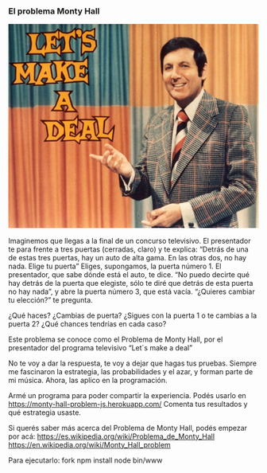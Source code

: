### El problema Monty Hall

![“Let´s make a deal](https://github.com/Igna-M/monty-hall-problem/blob/master/public/images/monty_hall.jpeg)

Imaginemos que llegas a la final de un concurso televisivo. El presentador te para frente a tres puertas (cerradas, claro) y te explica:
“Detrás de una de estas tres puertas, hay un auto de alta gama. En las otras dos, no hay nada. Elige tu puerta”
Eliges, supongamos, la puerta número 1. El presentador, que sabe dónde está el auto, te dice.
“No puedo decirte qué hay detrás de la puerta que elegiste, sólo te diré que detrás de esta puerta no hay nada”, y abre la puerta número 3, que está vacía.
“¿Quieres cambiar tu elección?” te pregunta.
 
¿Qué haces? ¿Cambias de puerta? ¿Sigues con la puerta 1 o te cambias a la puerta 2?
¿Qué chances tendrías en cada caso?
 
Este problema se conoce como el Problema de Monty Hall, por el presentador del programa televisivo “Let´s make a deal”
 
No te voy a dar la respuesta, te voy a dejar que hagas tus pruebas. Siempre me fascinaron la estrategia, las probabilidades y el azar, y forman parte de mi música. Ahora, las aplico en la programación.
 
Armé un programa para poder compartir la experiencia.
Podés usarlo en https://monty-hall-problem-js.herokuapp.com/
Comenta tus resultados y qué estrategia usaste.
 
Si querés saber más acerca del Problema de Monty Hall, podés empezar por acá:
https://es.wikipedia.org/wiki/Problema_de_Monty_Hall
https://en.wikipedia.org/wiki/Monty_Hall_problem

Para ejecutarlo:
fork
npm install
node bin/www